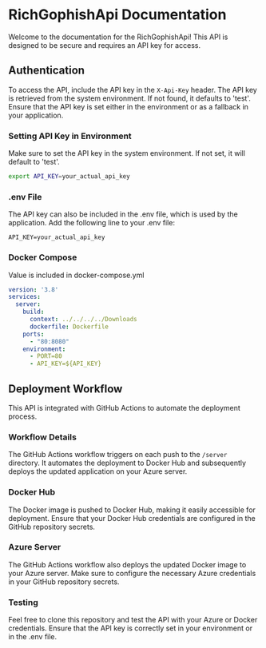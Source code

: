 
# RichGophishApi Documentation

Welcome to the documentation for the RichGophishApi! This API is designed to be secure and requires an API key for access.


## Authentication

To access the API, include the API key in the `X-Api-Key` header. The API key is retrieved from the system environment. If not found, it defaults to 'test'. Ensure that the API key is set either in the environment or as a fallback in your application.

### Setting API Key in Environment

Make sure to set the API key in the system environment. If not set, it will default to 'test'.
```bash
export API_KEY=your_actual_api_key
```

### .env File

The API key can also be included in the .env file, which is used by the application. Add the following line to your .env file:

```env
API_KEY=your_actual_api_key
```

### Docker Compose

Value is included in docker-compose.yml

```yaml
version: '3.8'
services:
  server:
    build:
      context: ../../../../Downloads
      dockerfile: Dockerfile
    ports:
      - "80:8080"
    environment:
      - PORT=80
      - API_KEY=${API_KEY}
```

## Deployment Workflow
This API is integrated with GitHub Actions to automate the deployment process.

### Workflow Details

The GitHub Actions workflow triggers on each push to the `/server` directory. It automates the deployment to Docker Hub and subsequently deploys the updated application on your Azure server.

### Docker Hub
The Docker image is pushed to Docker Hub, making it easily accessible for deployment. Ensure that your Docker Hub credentials are configured in the GitHub repository secrets.

### Azure Server
The GitHub Actions workflow also deploys the updated Docker image to your Azure server. Make sure to configure the necessary Azure credentials in your GitHub repository secrets.

### Testing
Feel free to clone this repository and test the API with your Azure or Docker credentials. Ensure that the API key is correctly set in your environment or in the .env file.